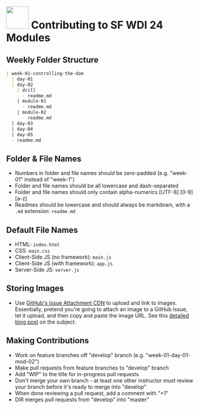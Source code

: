 # <img src="https://cloud.githubusercontent.com/assets/7833470/10423298/ea833a68-7079-11e5-84f8-0a925ab96893.png" width="60"> Contributing to SF WDI 24 Modules

## Weekly Folder Structure

```md
| week-01-controlling-the-dom
  | day-01
  | day-02
    | drill
      - readme.md
    | module-01
      - readme.md
    | module-02
      - readme.md
  | day-03
  | day-04
  | day-05
  - readme.md
```

## Folder & File Names

* Numbers in folder and file names should be zero-padded (e.g. "week-01" instead of "week-1")
* Folder and file names should be all lowercase and dash-separated
* Folder and file names should only contain alpha-numerics [UTF-8] [0-9] [a-z]
* Readmes should be lowercase and should always be markdown, with a `.md` extension: `readme.md`

## Default File Names

* HTML: `index.html`
* CSS: `main.css`
* Client-Side JS (no framework): `main.js`
* Client-Side JS (with framework): `app.js`
* Server-Side JS: `server.js`

## Storing Images

* Use <a href="https://help.github.com/articles/file-attachments-on-issues-and-pull-requests">GitHub's Issue Attachment CDN</a> to upload and link to images. Essentially, pretend you're going to attach an image to a GitHub Issue, let it upload, and then copy and paste the image URL. See this <a href="http://solutionoptimist.com/2013/12/28/awesome-github-tricks" target="_blank">detailed blog post</a> on the subject.

## Making Contributions

* Work on feature branches off "develop" branch (e.g. "week-01-day-01-mod-02")
* Make pull requests from feature branches to "develop" branch
* Add "WIP" to the title for in-progress pull requests
* Don't merge your own branch - at least one other instructor must review your branch before it's ready to merge into "develop"
* When done reviewing a pull request, add a comment with "+1"
* DIR merges pull requests from "develop" into "master"
